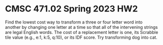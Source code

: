 # CMSC 471.02 Spring 2023 HW2

Find the lowest cost way to transform a three or four letter word into another by changing one letter at a time so that all of the intervening strings are legal English words.  The cost of a replacement letter is one, its Scrabble tile value (e.g., e:1, k:5, q:10), or its IDF score.  Try transforming dog into cat.

